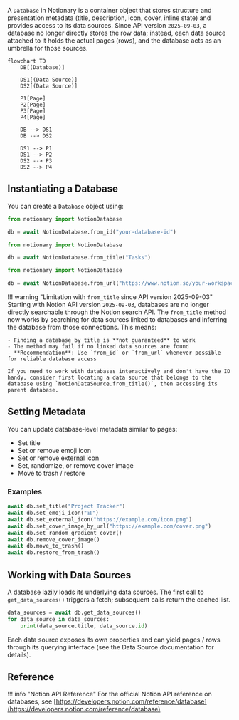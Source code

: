 A `Database` in Notionary is a container object that stores structure and presentation metadata (title, description, icon, cover, inline state) and provides access to its data sources. Since API version `2025-09-03`, a database no longer directly stores the row data; instead, each data source attached to it holds the actual pages (rows), and the database acts as an umbrella for those sources.

```mermaid
flowchart TD
    DB[(Database)]

    DS1[(Data Source)]
    DS2[(Data Source)]

    P1[Page]
    P2[Page]
    P3[Page]
    P4[Page]

    DB --> DS1
    DB --> DS2

    DS1 --> P1
    DS1 --> P2
    DS2 --> P3
    DS2 --> P4
```

## Instantiating a Database

You can create a `Database` object using:

```python
from notionary import NotionDatabase

db = await NotionDatabase.from_id("your-database-id")
```

```python
from notionary import NotionDatabase

db = await NotionDatabase.from_title("Tasks")
```

```python
from notionary import NotionDatabase

db = await NotionDatabase.from_url("https://www.notion.so/your-workspace/your-database-id")
```

!!! warning "Limitation with `from_title` since API version 2025-09-03"
    Starting with Notion API version `2025-09-03`, databases are no longer directly searchable through the Notion search API. The `from_title` method now works by searching for data sources linked to databases and inferring the database from those connections. This means:

    - Finding a database by title is **not guaranteed** to work
    - The method may fail if no linked data sources are found
    - **Recommendation**: Use `from_id` or `from_url` whenever possible for reliable database access

    If you need to work with databases interactively and don't have the ID handy, consider first locating a data source that belongs to the database using `NotionDataSource.from_title()`, then accessing its parent database.

## Setting Metadata

You can update database‑level metadata similar to pages:

- Set title
- Set or remove emoji icon
- Set or remove external icon
- Set, randomize, or remove cover image
- Move to trash / restore

### Examples

```python
await db.set_title("Project Tracker")
await db.set_emoji_icon("📊")
await db.set_external_icon("https://example.com/icon.png")
await db.set_cover_image_by_url("https://example.com/cover.png")
await db.set_random_gradient_cover()
await db.remove_cover_image()
await db.move_to_trash()
await db.restore_from_trash()
```

## Working with Data Sources

A database lazily loads its underlying data sources. The first call to `get_data_sources()` triggers a fetch; subsequent calls return the cached list.

```python
data_sources = await db.get_data_sources()
for data_source in data_sources:
    print(data_source.title, data_source.id)
```

Each data source exposes its own properties and can yield pages / rows through its querying interface (see the Data Source documentation for details).

## Reference

!!! info "Notion API Reference"
    For the official Notion API reference on databases, see [https://developers.notion.com/reference/database](https://developers.notion.com/reference/database)
